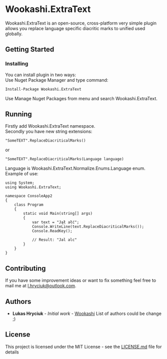 # Wookashi.ExtraText
Wookashi.ExtraText is an open-source, cross-platform very simple plugin allows you replace language specific diacritic marks to unified used globally.

## Getting Started

### Installing
You can install plugin in two ways:<br/>
Use Nuget Package Manager and type command:
```
Install-Package Wookashi.ExtraText
```
Use Manage Nuget Packages from menu and search Wookashi.ExtraText.

## Running
Firstly add Wookashi.ExtraText namespace.<br/>
Secondly you have new string extensions:
```
"SomeTEXT".ReplaceDiacriticalMarks()
```
or
```
"SomeTEXT".ReplaceDiacriticalMarks(Language language)
```
Language is Wookashi.ExtraText.Normalize.Enums.Language enum.<br/>
Example of use:
```
using System;
using Wookashi.ExtraText;

namespace ConsoleApp2
{
    class Program
    {
        static void Main(string[] args)
        {
            var text = "Jął ałć";
            Console.WriteLine(text.ReplaceDiacriticalMarks());
            Console.ReadKey();

            // Result: "Jal alc"
        }
    }
}
```

## Contributing
If you have some improvement ideas or want to fix something feel free to mail me at l.hryciuk@outlook.com.

## Authors
* **Lukas Hryciuk** - *Initial work* - [Wookashi](https://github.com/LukaszHr)
List of authors could be change ;)

## License
This project is licensed under the MIT License - see the [LICENSE.md](LICENSE.md) file for details

